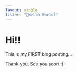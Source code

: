 ```yaml
---
layout: single
title:  "Hello World!"
---
```


# Hi!!
This is my FIRST blog posting...

Thank you.
See you soon :)
